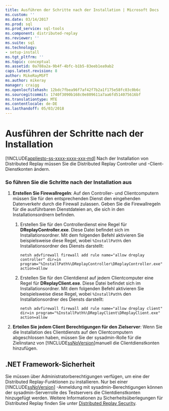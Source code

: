 ```yaml
---
title: Ausführen der Schritte nach der Installation | Microsoft Docs
ms.custom: ''
ms.date: 03/14/2017
ms.prod: sql
ms.prod_service: sql-tools
ms.component: distributed-replay
ms.reviewer: ''
ms.suite: sql
ms.technology:
- setup-install
ms.tgt_pltfrm: ''
ms.topic: conceptual
ms.assetid: 0a788a2a-9b4f-4bfc-b1b5-83eeb1ea9ab2
caps.latest.revision: 8
author: MikeRayMSFT
ms.author: mikeray
manager: craigg
ms.openlocfilehash: 12bdc7fbea96f7af42f7b2a1f175e58fc03c0b6c
ms.sourcegitcommit: 1740f3090b168c0e809611a7aa6fd514075616bf
ms.translationtype: MTE
ms.contentlocale: de-DE
ms.lasthandoff: 05/03/2018
---
```

# <a name="complete-the-post-installation-steps"></a>Ausführen der Schritte nach der Installation
[!INCLUDE[appliesto-ss-xxxx-xxxx-xxx-md](../../includes/appliesto-ss-xxxx-xxxx-xxx-md.md)]
  Nach der Installation von Distributed Replay müssen Sie die Distributed Replay Controller und -Client-Dienstkonten ändern.  
  
### <a name="to-complete-the-post-installation-steps"></a>So führen Sie die Schritte nach der Installation aus  
  
1.  **Erstellen Sie Firewallregeln**: Auf den Controller- und Clientcomputern müssen Sie für den entsprechenden Dienst den eingehenden Datenverkehr durch die Firewall zulassen. Geben Sie die Firewallregeln für die ausführbaren Dienstdateien an, die sich in den Installationsordnern befinden.  
  
    1.  Erstellen Sie für den Controllerdienst eine Regel für **DReplayController.exe**. Diese Datei befindet sich im Installationsordner. Mit dem folgenden Befehl aktivieren Sie beispielsweise diese Regel, wobei `%InstallPath%` den Installationsordner des Diensts darstellt:  
  
         `netsh advfirewall firewall add rule name="allow dreplay controller" dir=in program="%InstallPath%\DReplayController\DReplayController.exe" action=allow`  
  
    2.  Erstellen Sie für den Clientdienst auf jedem Clientcomputer eine Regel für **DReplayClient.exe**. Diese Datei befindet sich im Installationsordner. Mit dem folgenden Befehl aktivieren Sie beispielsweise diese Regel, wobei `%InstallPath%` den Installationsordner des Diensts darstellt:  
  
         `netsh advfirewall firewall add rule name="allow dreplay client" dir=in program="%InstallPath%\DReplayClient\DReplayClient.exe" action=allow`  
  
2.  **Erteilen Sie jedem Client Berechtigungen für den Zielserver**: Wenn Sie die Installation des Clientdiensts auf den Clientcomputern abgeschlossen haben, müssen Sie der sysadmin-Rolle für die Zielinstanz von [!INCLUDE[ssNoVersion](../../includes/ssnoversion-md.md)]manuell die Clientdienstkonten hinzufügen.  
  
## <a name="net-framework-security"></a>.NET Framework-Sicherheit  
 Sie müssen über Administratorberechtigungen verfügen, um eine der Distributed Replay-Funktionen zu installieren. Nur bei einer [!INCLUDE[ssNoVersion](../../includes/ssnoversion-md.md)] -Anmeldung mit sysadmin-Berechtigungen können der sysadmin-Serverrolle des Testservers die Clientdienstkonten hinzugefügt werden. Weitere Informationen zu Sicherheitsüberlegungen für Distributed Replay finden Sie unter [Distributed Replay Security](../../tools/distributed-replay/distributed-replay-security.md).  
  
  
